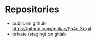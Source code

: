 # Repositories

*	public on github		
	https://github.com/moljac/Ph4ct3x.git		
*	private (staging) on gitlab	


	
	